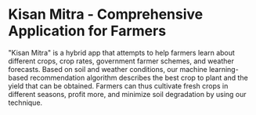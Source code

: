 # Kisan Mitra - Comprehensive Application for Farmers
"Kisan Mitra" is a hybrid app that attempts to help farmers learn about different crops, crop rates, government farmer schemes, and weather forecasts. Based on soil and weather conditions, our machine learning-based recommendation algorithm describes the best crop to plant and the yield that can be obtained. Farmers can thus cultivate fresh crops in different seasons, profit more, and minimize soil degradation by using our technique.
